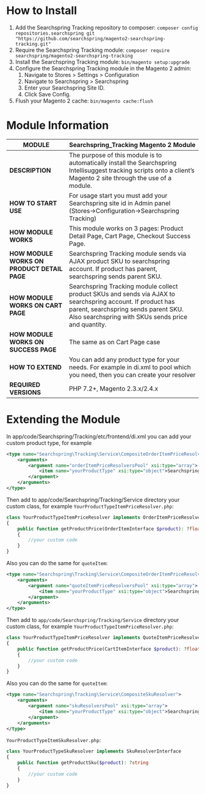 # How to Install #

1. Add the Searchspring Tracking repository to composer: `composer config repositories.searchspring git "https://github.com/searchspring/magento2-searchspring-tracking.git"`
2. Require the Searchspring Tracking module: `composer require searchspring/magento2-searchspring-tracking`
3. Install the Searchspring Tracking module: `bin/magento setup:upgrade`
4. Configure the Searchspring Tracking module in the Magento 2 admin:
    1. Navigate to Stores > Settings > Configuration
    2. Navigate to Searchspring > Searchspring
    3. Enter your Searchspring Site ID.
    4. Click Save Config.
5. Flush your Magento 2 cache: `bin/magento cache:flush`


# Module Information #
**MODULE**                                  | Searchspring_Tracking Magento 2 Module
--------------------------------------------|----------------
**DESCRIPTION**                             | The purpose of this module is to automatically install the Searchspring Intellisuggest tracking scripts onto a client’s Magento 2 site through the use of a module.
**HOW TO START USE**                        | For usage start you must add your Searchspring site id in Admin panel (Stores->Configuration->Searchspring Tracking)
**HOW MODULE WORKS**                        | This module works on 3 pages: Product Detail Page, Cart Page, Checkout Success Page. 
**HOW MODULE WORKS ON PRODUCT DETAIL PAGE** | Searchspring Tracking module sends via AJAX product SKU to searchspring account. If product has parent, searchspring sends parent SKU.  
**HOW MODULE WORKS ON CART PAGE**           | Searchspring Tracking module collect product SKUs and sends via AJAX to searchspring account. If product has parent, searchspring sends parent SKU. Also searchspring with SKUs sends price and quantity.
**HOW MODULE WORKS ON SUCCESS PAGE**        | The same as on Cart Page case
**HOW TO EXTEND**                           | You can add any product type for your needs. For example in di.xml to pool which you need, then you can create your resolver
**REQUIRED VERSIONS**                       | PHP 7.2+, Magento 2.3.x/2.4.x


# Extending the Module #

In app/code/Searchspring/Tracking/etc/frontend/di.xml you can add your custom product type, for example

```xml
<type name="Searchspring\Tracking\Service\CompositeOrderItemPriceResolver">
    <arguments>
        <argument name="orderItemPriceResolversPool" xsi:type="array">
            <item name="yourProductType" xsi:type="object">Searchspring\Tracking\Service\YourProductTypeItemPriceResolver</item>
        </argument>
    </arguments>
</type>
```

Then add to app/code/Searchspring/Tracking/Service directory your custom class, for example `YourProductTypeItemPriceResolver.php`:

```php
class YourProductTypeItemPriceResolver implements OrderItemPriceResolverInterface
{
    public function getProductPrice(OrderItemInterface $product): ?float
    {
        //your custom code
    }
}
```


Also you can do the same for `quoteItem`:

```xml
<type name="Searchspring\Tracking\Service\CompositeOrderItemPriceResolver">
    <arguments>
        <argument name="quoteItemPriceResolversPool" xsi:type="array">
            <item name="yourProductType" xsi:type="object">Searchspring\Tracking\Service\YourProductTypeItemPriceResolver</item>
        </argument>
    </arguments>
</type>
```

Then add to `app/code/Searchspring/Tracking/Service` directory your custom class, for example `YourProductTypeItemPriceResolver.php`:

```php
class YourProductTypeItemPriceResolver implements QuoteItemPriceResolverInterface
{
    public function getProductPrice(CartItemInterface $product): ?float
    {
        //your custom code
    }
}
```


Also you can do the same for `quoteItem`:

```xml
<type name="Searchspring\Tracking\Service\CompositeSkuResolver">
    <arguments>
        <argument name="skuResolversPool" xsi:type="array">
            <item name="yourProductType" xsi:type="object">Searchspring\Tracking\Service\YourProductTypeSkuResolver</item>
        </argument>
    </arguments>
</type>
```

`YourProductTypeItemSkuResolver.php`:

```php
class YourProductTypeSkuResolver implements SkuResolverInterface
{ 
    public function getProductSku($product): ?string
    {
        //your custom code
    }
}
```

